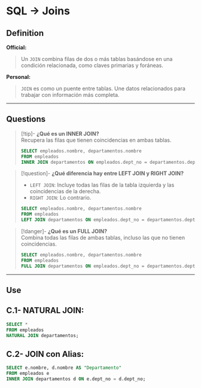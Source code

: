 # SQL -> Joins
## Definition

**Official:**  
> Un `JOIN` combina filas de dos o más tablas basándose en una condición relacionada, como claves primarias y foráneas.

**Personal:**  
> `JOIN` es como un puente entre tablas. Une datos relacionados para trabajar con información más completa.

---

## Questions

>[!tip]- **¿Qué es un INNER JOIN?**  
> Recupera las filas que tienen coincidencias en ambas tablas.  
> ```sql
> SELECT empleados.nombre, departamentos.nombre 
> FROM empleados 
> INNER JOIN departamentos ON empleados.dept_no = departamentos.dept_no;
> ```

>[!question]- **¿Qué diferencia hay entre LEFT JOIN y RIGHT JOIN?**  
> - `LEFT JOIN`: Incluye todas las filas de la tabla izquierda y las coincidencias de la derecha.  
> - `RIGHT JOIN`: Lo contrario.  
> ```sql
> SELECT empleados.nombre, departamentos.nombre 
> FROM empleados 
> LEFT JOIN departamentos ON empleados.dept_no = departamentos.dept_no;
> ```

>[!danger]- **¿Qué es un FULL JOIN?**  
> Combina todas las filas de ambas tablas, incluso las que no tienen coincidencias.  
> ```sql
> SELECT empleados.nombre, departamentos.nombre 
> FROM empleados 
> FULL JOIN departamentos ON empleados.dept_no = departamentos.dept_no;
> ```

---

## Use

## C.1- **NATURAL JOIN:**
```sql
SELECT * 
FROM empleados 
NATURAL JOIN departamentos;
```

## C.2- **JOIN con Alias:**
```sql
SELECT e.nombre, d.nombre AS "Departamento" 
FROM empleados e 
INNER JOIN departamentos d ON e.dept_no = d.dept_no;
```

